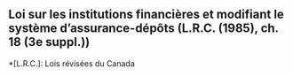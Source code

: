 ## Loi sur les institutions financières et modifiant le système d’assurance-dépôts (L.R.C. (1985), ch. 18 (3e suppl.))
  *[L.R.C.]: Lois révisées du Canada

